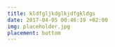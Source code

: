 ```yaml
---
title: kldfgljkdglkjdfgkldgs
date: 2017-04-05 00:46:19 +02:00
img: placeholder.jpg
placement: bottom
---
```



